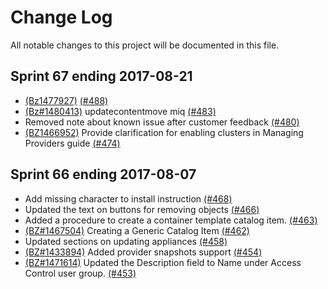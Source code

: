 # Change Log

All notable changes to this project will be documented in this file.

## Sprint 67 ending 2017-08-21
- [(Bz1477927)](https://bugzilla.redhat.com/show_bug.cgi?id=1477927) [(#488)](https://github.com/ManageIQ/manageiq_docs/pull/488)
- [(Bz#1480413)](https://bugzilla.redhat.com/show_bug.cgi?id=1480413) updatecontentmove miq [(#483)](https://github.com/ManageIQ/manageiq_docs/pull/483)
- Removed note about known issue after customer feedback [(#480)](https://github.com/ManageIQ/manageiq_docs/pull/480)
- [(BZ1466952)](https://bugzilla.redhat.com/show_bug.cgi?id=1466952) Provide clarification for enabling clusters in Managing Providers guide [(#474)](https://github.com/ManageIQ/manageiq_docs/pull/474)


## Sprint 66 ending 2017-08-07
- Add missing character to install instruction [(#468)](https://github.com/ManageIQ/manageiq_docs/pull/468)
- Updated the text on buttons for removing objects [(#466)](https://github.com/ManageIQ/manageiq_docs/pull/466)
- Added a procedure to create a container template catalog item. [(#463)](https://github.com/ManageIQ/manageiq_docs/pull/463)
- [(BZ#1467504)](https://bugzilla.redhat.com/show_bug.cgi?id=1467504) Creating a Generic Catalog Item  [(#462)](https://github.com/ManageIQ/manageiq_docs/pull/462)
- Updated sections on updating appliances [(#458)](https://github.com/ManageIQ/manageiq_docs/pull/458)
- [(BZ#1433894)](https://bugzilla.redhat.com/show_bug.cgi?id=1433894) Added provider snapshots support [(#454)](https://github.com/ManageIQ/manageiq_docs/pull/454)
- [(BZ#1471614)](https://github.com/ManageIQ/manageiq_docs/pull/453) Updated the Description field to Name under Access Control user group. [(#453)](https://github.com/ManageIQ/manageiq_docs/pull/453)
